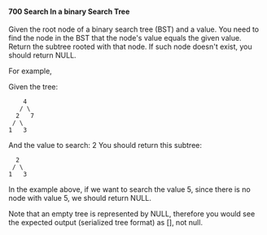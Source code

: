 #### 700 Search In a binary Search Tree

Given the root node of a binary search tree (BST) and a value. You need to find the node in the BST that the node's value equals the given value. Return the subtree rooted with that node. If such node doesn't exist, you should return NULL.

For example,

Given the tree:

        4
       / \
      2   7
     / \
    1   3

And the value to search: 2
You should return this subtree:

      2
     / \
    1   3

In the example above, if we want to search the value 5, since there is no node with value 5, we should return NULL.

Note that an empty tree is represented by NULL, therefore you would see the expected output (serialized tree format) as [], not null.
